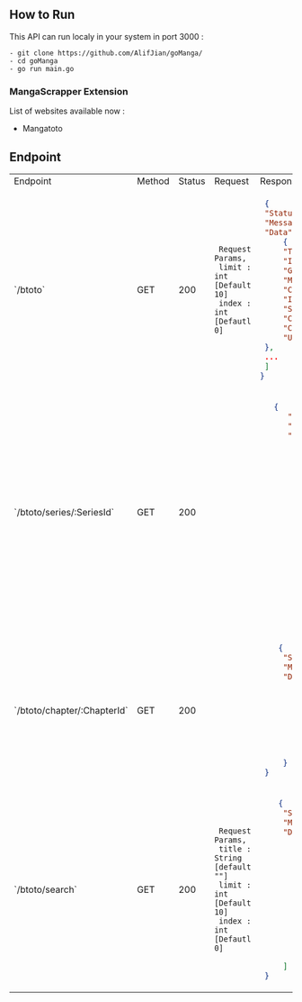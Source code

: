 ## How to Run
This API can run localy in your system in port 3000 : 
```
- git clone https://github.com/AlifJian/goManga/
- cd goManga
- go run main.go
```

### MangaScrapper Extension
List of websites available now :
- Mangatoto

## Endpoint
<table>
  <tr>
    <td>Endpoint</td><td>Method</td><td>Status</td><td>Request</td><td>Response</td>
  </tr>
  <tr>
  <td> `/btoto` </td>
  <td> GET </td>
  <td> 200 </td>
  <td>

   ```
    Request Params,
    limit : int [Default 10]
    index : int [Defautl 0]
   ```

  </td>
  <td>
 
   ```json
    {
    "Status" : 200,
    "Message": "OK",
    "Data" : [
        {
        "Title": "How to Draw an Ellipse (Official)",
        "Indonesian": false,
        "Genre": "Korean , Manhwa , Webtoon , Yuri(GL) , Drama , Full Color , Mystery , Office Workers , Romance , Shoujo ai , Thriller , ",
        "MangaUrl": "https://wto.to/series/111564/how-to-draw-an-ellipse-official",
        "ChapterUrl": "https://wto.to/chapter/2925592",
        "ImageUrl": "https://xfs-n12.xfsbb.com/thumb/W300/ampi/4c7/4c72db554a16d59da10ff40e9e8535e5744710e0_1000_1500_486759.jpeg",
        "SeriesId" : "111564",
        "ChapterId": "2925592",
        "Chapter": "Episode 118",
        "Uploader": "byleth 20 mins ago"
    },
    ...
    ]
  }
  ```

  </td>
  </tr>

  <tr>
  <td> `/btoto/series/:SeriesId` </td>
  <td> GET </td>
  <td> 200 </td>
  <td></td>
  <td>

  ```json
     {
        "Status": 200,
        "Message": "OK",
        "Data": {
                "Title": "Before the Spilled Milk Dries",
                "Cover": "https://xfs-n12.xfsbb.com/thumb/W600/ampi/e8a/e8a5754f166fba5dbcc32c5d71ca488ebfb6c4f2_375_533_83205.jpeg",
                "Alias": "",
                "Rank": "53585th, it has 10 monthly / 1.2K total views.",
                "Authors": "Murasakino",
                "Genres": "Doujinshi, Yuri(GL), Romance, Shoujo ai, Tragedy, ",
                "OriginLang": "Japanese",
                "TranslatedLang": "English",
                "Status": "Completed",
                "Release": "2019",
                "Sinopsis": "Oneshot Stories written by Murasakino for Comitia140.",
                "Chapter" : [
                        {
                            "Title": "Chapter 4",
                            "ChapterId": "2143116"
                        },
                        ...
                    ]
            }
  ```
  </td>
  </tr>

  <tr>
  <td> `/btoto/chapter/:ChapterId` </td>
  <td>GET</td>
  <td>200</td>
  <td></td>
  <td>

   ```json
       {
        "Status" : 200,
        "Message" : "OK",
        "Data" : {
            "imgLength": 62,
            "imgUrl": [
                "https://xfs-n07.xfsbb.com/comic/7006/c34/668f714e1f0782a407a0d43c/58109938_940_1821_44926.webp",
                "https://xfs-n17.xfsbb.com/comic/7006/c34/668f714e1f0782a407a0d43c/58109945_940_1821_36236.webp",
                "https://xfs-n12.xfsbb.com/comic/7006/c34/668f714e1f0782a407a0d43c/58109931_940_1821_75144.webp",
                "https://xfs-n17.xfsbb.com/comic/7006/c34/668f714e1f0782a407a0d43c/58109935_940_1821_23942.webp",
                ...
            ]
        }
    }
   ```
  </td>
  </tr>

  <tr>
  <td> `/btoto/search` </td>
  <td>GET</td>
  <td>200</td>
  <td>

   ```
    Request Params,
    title : String [default ""]
    limit : int [Default 10]
    index : int [Defautl 0]
   ```

  </td>
  <td>

   ```json
       {
        "Status" : 200,
        "Message" : "OK",
        "Data" : [
            {
                "Title": "Before the Spilled Milk Dries",
                "Indonesian": false,
                "Genre": "Japanese , Doujinshi , Yuri(GL) , Romance , Shoujo ai , Tragedy , ",
                "MangaUrl": "https://wto.to/series/117377/before-the-spilled-milk-dries",
                "ChapterUrl": "https://wto.to/chapter/2143116",
                "ImageUrl": "https://xfs-n07.xfsbb.com/thumb/W300/ampi/e8a/e8a5754f166fba5dbcc32c5d71ca488ebfb6c4f2_375_533_83205.jpeg",
                "SeriesId": "117377",
                "ChapterId": "2143116",
                "Chapter": "Ch.4",
                "Uploader": "cherrimorre 558 days ago"
            },
            ...
        ]
    }
   ```
  </td>
  </tr>
</table>